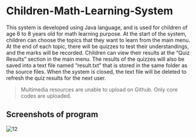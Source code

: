 # Children-Math-Learning-System

This system is developed using Java language, and is used for children of age 6 to 8 years old for math learning purpose.
At the start of the system, children can choose the topics that they want to learn from
the main menu. At the end of each topic, there will be quizzes to test their understandings, and
the marks will be recorded. Children can view their results at the “Quiz Results” section in the
main menu. The results of the quizzes will also be saved into a text file named “result.txt” that is stored in the same folder as the source files. When the system is closed, the text file will be deleted to refresh the quiz results for the next user.

> Multimedia resources are unable to upload on Github. Only core codes are uploaded.

## Screenshots of program
![12](https://user-images.githubusercontent.com/93151327/201014287-b48af1e5-b398-46a9-abd2-7ba5f38bcbed.jpg)
